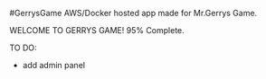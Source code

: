 #GerrysGame
AWS/Docker hosted app made for Mr.Gerrys Game.

WELCOME TO GERRYS GAME!
95% Complete.

TO DO:
  - add admin panel
